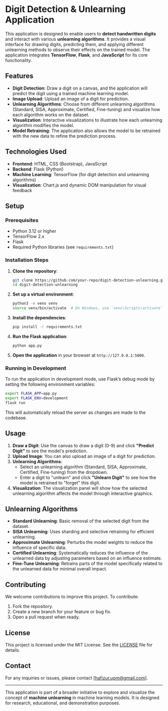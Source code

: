 
# Digit Detection & Unlearning Application

This application is designed to enable users to **detect handwritten digits** and interact with various **unlearning algorithms**. It provides a visual interface for drawing digits, predicting them, and applying different unlearning methods to observe their effects on the trained model. The application integrates **TensorFlow**, **Flask**, and **JavaScript** for its core functionality.

## Features

- **Digit Detection**: Draw a digit on a canvas, and the application will predict the digit using a trained machine learning model.
- **Image Upload**: Upload an image of a digit for prediction.
- **Unlearning Algorithms**: Choose from different unlearning algorithms (Standard, SISA, Approximate, Certified, Fine-tuning) and visualize how each algorithm works on the dataset.
- **Visualization**: Interactive visualizations to illustrate how each unlearning algorithm modifies the model.
- **Model Retraining**: The application also allows the model to be retrained with the new data to refine the prediction process.

## Technologies Used

- **Frontend**: HTML, CSS (Bootstrap), JavaScript
- **Backend**: Flask (Python)
- **Machine Learning**: TensorFlow (for digit detection and unlearning algorithms)
- **Visualization**: Chart.js and dynamic DOM manipulation for visual feedback

## Setup

### Prerequisites

- Python 3.12 or higher
- TensorFlow 2.x
- Flask
- Required Python libraries (see `requirements.txt`)

### Installation Steps

1. **Clone the repository**:
   ```bash
   git clone https://github.com/your-repo/digit-detection-unlearning.git
   cd digit-detection-unlearning
   ```

2. **Set up a virtual environment**:
   ```bash
   python3 -m venv venv
   source venv/bin/activate  # On Windows, use `venv\Scripts\activate`
   ```

3. **Install the dependencies**:
   ```bash
   pip install -r requirements.txt
   ```

4. **Run the Flask application**:
   ```bash
   python app.py
   ```

5. **Open the application** in your browser at `http://127.0.0.1:5000`.

### Running in Development

To run the application in development mode, use Flask’s debug mode by setting the following environment variables:

```bash
export FLASK_APP=app.py
export FLASK_ENV=development
flask run
```

This will automatically reload the server as changes are made to the codebase.

## Usage

1. **Draw a Digit**: Use the canvas to draw a digit (0-9) and click **"Predict Digit"** to see the model's prediction.
2. **Upload Image**: You can also upload an image of a digit for prediction.
3. **Unlearning Algorithms**: 
   - Select an unlearning algorithm (Standard, SISA, Approximate, Certified, Fine-tuning) from the dropdown.
   - Enter a digit to "unlearn" and click **"Unlearn Digit"** to see how the model is retrained to "forget" this digit.
4. **Visualization**: The visualization panel will show how the selected unlearning algorithm affects the model through interactive graphics.

## Unlearning Algorithms

- **Standard Unlearning**: Basic removal of the selected digit from the dataset.
- **SISA Unlearning**: Uses sharding and selective retraining for efficient unlearning.
- **Approximate Unlearning**: Perturbs the model weights to reduce the influence of specific data.
- **Certified Unlearning**: Systematically reduces the influence of the unlearned data by adjusting parameters based on an influence estimate.
- **Fine-Tune Unlearning**: Retrains parts of the model specifically related to the unlearned data for minimal overall impact.

## Contributing

We welcome contributions to improve this project. To contribute:

1. Fork the repository.
2. Create a new branch for your feature or bug fix.
3. Open a pull request when ready.

## License

This project is licensed under the MIT License. See the [LICENSE](LICENSE) file for details.

## Contact

For any inquiries or issues, please contact [hafizur.upm@gmail.com].

---

This application is part of a broader initiative to explore and visualize the concept of **machine unlearning** in machine learning models. It is designed for research, educational, and demonstration purposes.
